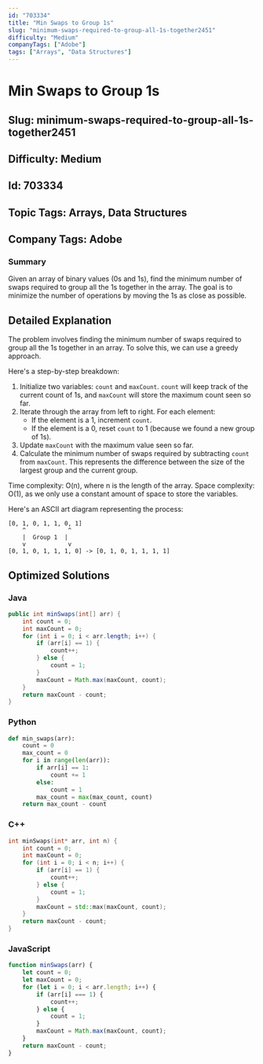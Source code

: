 ```yaml
---
id: "703334"
title: "Min Swaps to Group 1s"
slug: "minimum-swaps-required-to-group-all-1s-together2451"
difficulty: "Medium"
companyTags: ["Adobe"]
tags: ["Arrays", "Data Structures"]
---
```


# Min Swaps to Group 1s

## Slug: minimum-swaps-required-to-group-all-1s-together2451

## Difficulty: Medium

## Id: 703334

## Topic Tags: Arrays, Data Structures

## Company Tags: Adobe

### Summary
Given an array of binary values (0s and 1s), find the minimum number of swaps required to group all the 1s together in the array. The goal is to minimize the number of operations by moving the 1s as close as possible.

## Detailed Explanation
The problem involves finding the minimum number of swaps required to group all the 1s together in an array. To solve this, we can use a greedy approach.

Here's a step-by-step breakdown:

1. Initialize two variables: `count` and `maxCount`. `count` will keep track of the current count of 1s, and `maxCount` will store the maximum count seen so far.
2. Iterate through the array from left to right. For each element:
   - If the element is a 1, increment `count`.
   - If the element is a 0, reset `count` to 1 (because we found a new group of 1s).
3. Update `maxCount` with the maximum value seen so far.
4. Calculate the minimum number of swaps required by subtracting `count` from `maxCount`. This represents the difference between the size of the largest group and the current group.

Time complexity: O(n), where n is the length of the array.
Space complexity: O(1), as we only use a constant amount of space to store the variables.

Here's an ASCII art diagram representing the process:
```
[0, 1, 0, 1, 1, 0, 1]
    ^            ^
    |  Group 1  |
    v            v
[0, 1, 0, 1, 1, 1, 0] -> [0, 1, 0, 1, 1, 1, 1]
```

## Optimized Solutions

### Java
```java
public int minSwaps(int[] arr) {
    int count = 0;
    int maxCount = 0;
    for (int i = 0; i < arr.length; i++) {
        if (arr[i] == 1) {
            count++;
        } else {
            count = 1;
        }
        maxCount = Math.max(maxCount, count);
    }
    return maxCount - count;
}
```

### Python
```python
def min_swaps(arr):
    count = 0
    max_count = 0
    for i in range(len(arr)):
        if arr[i] == 1:
            count += 1
        else:
            count = 1
        max_count = max(max_count, count)
    return max_count - count
```

### C++
```cpp
int minSwaps(int* arr, int n) {
    int count = 0;
    int maxCount = 0;
    for (int i = 0; i < n; i++) {
        if (arr[i] == 1) {
            count++;
        } else {
            count = 1;
        }
        maxCount = std::max(maxCount, count);
    }
    return maxCount - count;
}
```

### JavaScript
```javascript
function minSwaps(arr) {
    let count = 0;
    let maxCount = 0;
    for (let i = 0; i < arr.length; i++) {
        if (arr[i] === 1) {
            count++;
        } else {
            count = 1;
        }
        maxCount = Math.max(maxCount, count);
    }
    return maxCount - count;
}
```